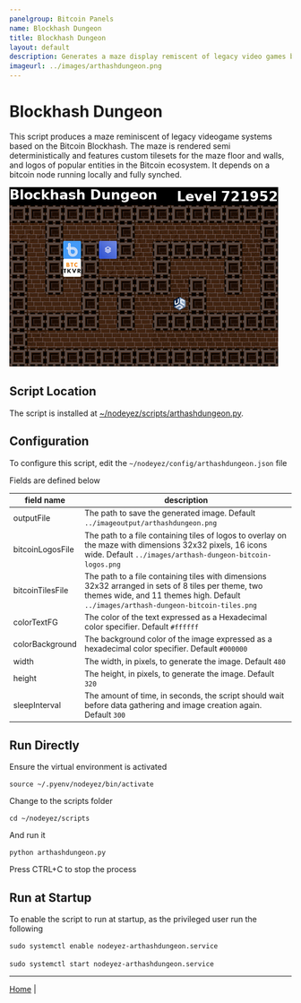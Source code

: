 ```yaml
---
panelgroup: Bitcoin Panels
name: Blockhash Dungeon
title: Blockhash Dungeon
layout: default
description: Generates a maze display remiscent of legacy video games based on the Bitcoin Blockhash. The maze is rendered semi deterministically and features customizable tilesets for the floor and walls and logos.
imageurl: ../images/arthashdungeon.png
---
```


# Blockhash Dungeon

This script produces a maze reminiscent of legacy videogame systems based on the
Bitcoin Blockhash.  The maze is rendered semi deterministically and features
custom tilesets for the maze floor and walls, and logos of popular entities in
the Bitcoin ecosystem. It depends on a bitcoin node running locally and fully
synched.

![sample image depicting a sample generated maze](../images/arthashdungeon.png)

## Script Location

The script is installed at 
[~/nodeyez/scripts/arthashdungeon.py](../scripts/arthashdungeon.py). 

## Configuration

To configure this script, edit the `~/nodeyez/config/arthashdungeon.json` file

Fields are defined below

| field name | description |
| --- | --- |
| outputFile | The path to save the generated image. Default `../imageoutput/arthashdungeon.png` |
| bitcoinLogosFile | The path to a file containing tiles of logos to overlay on the maze with dimensions 32x32 pixels, 16 icons wide. Default `../images/arthash-dungeon-bitcoin-logos.png` |
| bitcoinTilesFile | The path to a file containing tiles with dimensions 32x32 arranged in sets of 8 tiles per theme, two themes wide, and 11 themes high. Default `../images/arthash-dungeon-bitcoin-tiles.png` |
| colorTextFG | The color of the text expressed as a Hexadecimal color specifier. Default `#ffffff` |
| colorBackground | The background color of the image expressed as a hexadecimal color specifier. Default `#000000` |
| width | The width, in pixels, to generate the image. Default `480` |
| height | The height, in pixels, to generate the image. Default `320` |
| sleepInterval | The amount of time, in seconds, the script should wait before data gathering and image creation again. Default `300` |

## Run Directly

Ensure the virtual environment is activated
```shell
source ~/.pyenv/nodeyez/bin/activate
```

Change to the scripts folder
```shell
cd ~/nodeyez/scripts
```

And run it
```shell
python arthashdungeon.py
```

Press CTRL+C to stop the process

## Run at Startup

To enable the script to run at startup, as the privileged user run the following

```shell
sudo systemctl enable nodeyez-arthashdungeon.service

sudo systemctl start nodeyez-arthashdungeon.service
```

---

[Home](../) | 